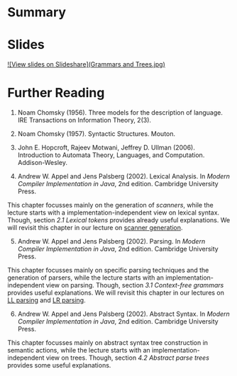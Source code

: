 # Summary


# Slides

[![View slides on Slideshare](Grammars and Trees.jpg)](http://www.slideshare.net/guwac/declarative-syntax-definition-grammars-and-trees) 

# Further Reading

1. Noam Chomsky (1956). Three models for the description of language. IRE Transactions on Information Theory, 2(3).

2. Noam Chomsky (1957). Syntactic Structures. Mouton.

3. John E. Hopcroft, Rajeev Motwani, Jeffrey D. Ullman (2006). Introduction to Automata Theory, Languages, and Computation. Addison-Wesley.

4. Andrew W. Appel and Jens Palsberg (2002). Lexical Analysis. In *Modern Compiler Implementation in Java*, 2nd edition. Cambridge University Press.

  This chapter focusses mainly on the generation of *scanners*, while the lecture starts with a implementation-independent view on lexical syntax. Though, section *2.1 Lexical tokens* provides already useful explanations. We will revisit this chapter in our lecture on [scanner generation](../../part-4-components/lecture-13-scanning).
  
5. Andrew W. Appel and Jens Palsberg (2002). Parsing. In *Modern Compiler Implementation in Java*, 2nd edition. Cambridge University Press.

  This chapter focusses mainly on specific parsing techniques and the generation of parsers, while the lecture starts with an implementation-independent view on parsing. Though, section *3.1 Context-free grammars* provides useful explanations. We will revisit this chapter in our lectures on [LL parsing](../../part-4-components/lecture-14-LL-parsing) and [LR parsing](../../part-4-components/lecture-15-LR-parsing).

6. Andrew W. Appel and Jens Palsberg (2002). Abstract Syntax. In *Modern Compiler Implementation in Java*, 2nd edition. Cambridge University Press.

  This chapter focusses mainly on abstract syntax tree construction in semantic actions, while the lecture starts with an implementation-independent view on trees. Though, section *4.2 Abstract parse trees* provides some useful explanations.
